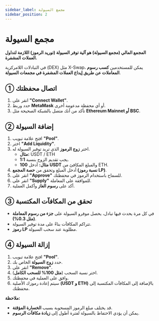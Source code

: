 ```yaml
---
sidebar_label: مجمع السيولة
sidebar_position: 2
---
```


# مجمع السيولة  

**المجمع المالي (مجمع السيولة) هو آلية توفر السيولة (توريد الرموز) اللازمة لتداول العملات المشفرة.**  

في التبادلات اللامركزية (DEX) مثل X-Swap، يمكن للمستخدمين **كسب رسوم المعاملات عن طريق إيداع العملات المشفرة في مجمعات السيولة**.  


## **① اتصال محفظتك**  

1. انقر على **"Connect Wallet"**.  
2. حدد وربط **MetaMask** أو أي محفظة مدعومة أخرى.  
3. تأكد من أنك متصل بالشبكة الصحيحة مثل **Ethereum Mainnet أو BSC**.  


## **② إضافة السيولة**  

1. افتح علامة تبويب **"Pool"**.  
2. اختر **"Add Liquidity"**.  
3. اختر **زوج الرموز** الذي تريد توفير السيولة له.  
   - **مثال:** USDT / ETH  
   - يجب تقديم الزوج بنسبة **1:1**.  
   - **مثال:** أدخل **100 USDT** والمبلغ المكافئ من ETH.  
4. أدخل المبلغ وتحقق من **حصة المجمع (نسبة رموز LP)**.  
5. انقر على **"Approve"** للسماح باستخدام الرموز في محفظتك.  
6. انقر على **"Supply"** للموافقة على المعاملة.  
7. أكد على **رسوم الغاز** وأكمل العملية.  


## **③ تحقق من المكافآت المكتسبة**  

- في كل مرة يحدث فيها تبادل، يحصل موفرو السيولة على **جزء من رسوم المعاملة (مثل 0.3%)**.  
- تتراكم المكافآت بناءً على مدة توفير السيولة.  
- **رموز LP** مطلوبة عند سحب السيولة.  


## **④ إزالة السيولة**  

1. افتح علامة تبويب **"Pool"**.  
2. حدد **زوج السيولة** الخاص بك.  
3. انقر على **"Remove"**.  
4. اختر نسبة السحب (**مثل 100% للسحب الكامل**).  
5. وافق على العملية في محفظتك.  
6. سيتم إعادة رموزك الأصلية **(USDT و ETH)** بالإضافة إلى المكافآت المكتسبة إلى محفظتك.  

**ملاحظة:**  
- قد يختلف مبلغ الرموز المسحوبة بسبب **الخسارة المؤقتة**.  
- يمكن أن يؤدي الاحتفاظ بالسيولة لفترة أطول إلى **زيادة مكافآت الرسوم**.
